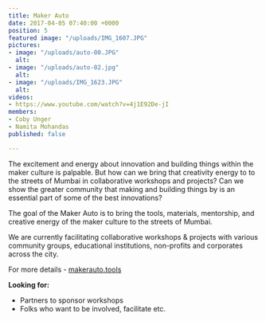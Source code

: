 ```yaml
---
title: Maker Auto
date: 2017-04-05 07:40:00 +0000
position: 5
featured image: "/uploads/IMG_1607.JPG"
pictures:
- image: "/uploads/auto-00.JPG"
  alt: 
- image: "/uploads/auto-02.jpg"
  alt: 
- image: "/uploads/IMG_1623.JPG"
  alt: 
videos:
- https://www.youtube.com/watch?v=4j1E92De-jI
members:
- Coby Unger
- Namita Mohandas
published: false

---
```

The excitement and energy about innovation and building things within the maker culture is palpable. But how can we bring that creativity energy to to the streets of Mumbai in collaborative workshops and projects? Can we show the greater community that making and building things by is an essential part of some of the best innovations?

The goal of the Maker Auto is to bring the tools, materials, mentorship, and creative energy of the maker culture to the streets of Mumbai.

We are currently facilitating collaborative workshops & projects with various community groups, educational institutions, non-profits and corporates across the city.

For more details - [makerauto.tools](http://makerauto.tools/)

**Looking for:**
* Partners to sponsor workshops
* Folks who want to be involved, facilitate etc.